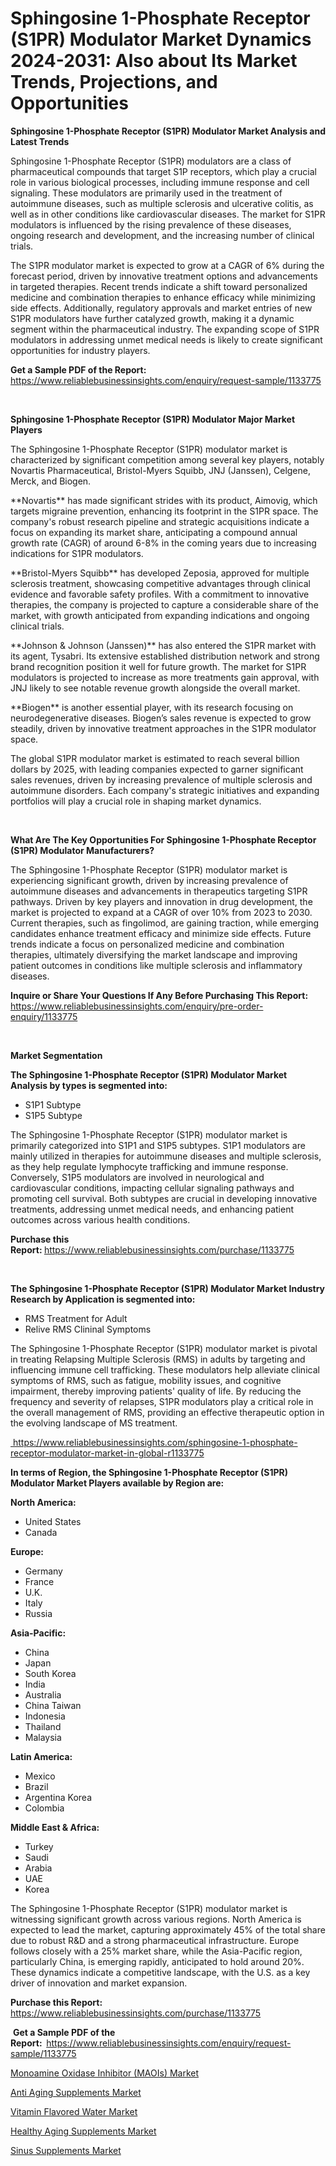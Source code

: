 <p><h1>Sphingosine 1-Phosphate Receptor (S1PR) Modulator Market Dynamics 2024-2031: Also about Its Market Trends, Projections, and Opportunities</h1></p><p><strong>Sphingosine 1-Phosphate Receptor (S1PR) Modulator Market Analysis and Latest Trends</strong></p>
<p><p>Sphingosine 1-Phosphate Receptor (S1PR) modulators are a class of pharmaceutical compounds that target S1P receptors, which play a crucial role in various biological processes, including immune response and cell signaling. These modulators are primarily used in the treatment of autoimmune diseases, such as multiple sclerosis and ulcerative colitis, as well as in other conditions like cardiovascular diseases. The market for S1PR modulators is influenced by the rising prevalence of these diseases, ongoing research and development, and the increasing number of clinical trials.</p><p>The S1PR modulator market is expected to grow at a CAGR of 6% during the forecast period, driven by innovative treatment options and advancements in targeted therapies. Recent trends indicate a shift toward personalized medicine and combination therapies to enhance efficacy while minimizing side effects. Additionally, regulatory approvals and market entries of new S1PR modulators have further catalyzed growth, making it a dynamic segment within the pharmaceutical industry. The expanding scope of S1PR modulators in addressing unmet medical needs is likely to create significant opportunities for industry players.</p></p>
<p><strong>Get a Sample PDF of the Report:&nbsp;</strong> <a href="https://www.reliablebusinessinsights.com/enquiry/request-sample/1133775?utm_campaign=48&utm_medium=2&utm_source=Github&utm_content=ia&utm_term=18122024&utm_id=sphingosine-1-phosphate-receptor-s1pr-modulator">https://www.reliablebusinessinsights.com/enquiry/request-sample/1133775</a></p>
<p>&nbsp;</p>
<p><strong>Sphingosine 1-Phosphate Receptor (S1PR) Modulator Major Market Players</strong></p>
<p><p>The Sphingosine 1-Phosphate Receptor (S1PR) modulator market is characterized by significant competition among several key players, notably Novartis Pharmaceutical, Bristol-Myers Squibb, JNJ (Janssen), Celgene, Merck, and Biogen. </p><p>**Novartis** has made significant strides with its product, Aimovig, which targets migraine prevention, enhancing its footprint in the S1PR space. The company's robust research pipeline and strategic acquisitions indicate a focus on expanding its market share, anticipating a compound annual growth rate (CAGR) of around 6-8% in the coming years due to increasing indications for S1PR modulators.</p><p>**Bristol-Myers Squibb** has developed Zeposia, approved for multiple sclerosis treatment, showcasing competitive advantages through clinical evidence and favorable safety profiles. With a commitment to innovative therapies, the company is projected to capture a considerable share of the market, with growth anticipated from expanding indications and ongoing clinical trials.</p><p>**Johnson & Johnson (Janssen)** has also entered the S1PR market with its agent, Tysabri. Its extensive established distribution network and strong brand recognition position it well for future growth. The market for S1PR modulators is projected to increase as more treatments gain approval, with JNJ likely to see notable revenue growth alongside the overall market.</p><p>**Biogen** is another essential player, with its research focusing on neurodegenerative diseases. Biogen’s sales revenue is expected to grow steadily, driven by innovative treatment approaches in the S1PR modulator space.</p><p>The global S1PR modulator market is estimated to reach several billion dollars by 2025, with leading companies expected to garner significant sales revenues, driven by increasing prevalence of multiple sclerosis and autoimmune disorders. Each company's strategic initiatives and expanding portfolios will play a crucial role in shaping market dynamics.</p></p>
<p>&nbsp;</p>
<p><strong>What Are The Key Opportunities For Sphingosine 1-Phosphate Receptor (S1PR) Modulator Manufacturers?</strong></p>
<p><p>The Sphingosine 1-Phosphate Receptor (S1PR) modulator market is experiencing significant growth, driven by increasing prevalence of autoimmune diseases and advancements in therapeutics targeting S1PR pathways. Driven by key players and innovation in drug development, the market is projected to expand at a CAGR of over 10% from 2023 to 2030. Current therapies, such as fingolimod, are gaining traction, while emerging candidates enhance treatment efficacy and minimize side effects. Future trends indicate a focus on personalized medicine and combination therapies, ultimately diversifying the market landscape and improving patient outcomes in conditions like multiple sclerosis and inflammatory diseases.</p></p>
<p><strong>Inquire or Share Your Questions If Any Before Purchasing This Report:</strong> <a href="https://www.reliablebusinessinsights.com/enquiry/pre-order-enquiry/1133775?utm_campaign=48&utm_medium=2&utm_source=Github&utm_content=ia&utm_term=18122024&utm_id=sphingosine-1-phosphate-receptor-s1pr-modulator">https://www.reliablebusinessinsights.com/enquiry/pre-order-enquiry/1133775</a></p>
<p>&nbsp;</p>
<p><strong>Market Segmentation</strong></p>
<p><strong>The Sphingosine 1-Phosphate Receptor (S1PR) Modulator Market Analysis by types is segmented into:</strong></p>
<p><ul><li>S1P1 Subtype</li><li>S1P5 Subtype</li></ul></p>
<p><p>The Sphingosine 1-Phosphate Receptor (S1PR) modulator market is primarily categorized into S1P1 and S1P5 subtypes. S1P1 modulators are mainly utilized in therapies for autoimmune diseases and multiple sclerosis, as they help regulate lymphocyte trafficking and immune response. Conversely, S1P5 modulators are involved in neurological and cardiovascular conditions, impacting cellular signaling pathways and promoting cell survival. Both subtypes are crucial in developing innovative treatments, addressing unmet medical needs, and enhancing patient outcomes across various health conditions.</p></p>
<p><strong>Purchase this Report:&nbsp;</strong><a href="https://www.reliablebusinessinsights.com/purchase/1133775?utm_campaign=48&utm_medium=2&utm_source=Github&utm_content=ia&utm_term=18122024&utm_id=sphingosine-1-phosphate-receptor-s1pr-modulator">https://www.reliablebusinessinsights.com/purchase/1133775</a></p>
<p>&nbsp;</p>
<p><strong>The Sphingosine 1-Phosphate Receptor (S1PR) Modulator Market Industry Research by Application is segmented into:</strong></p>
<p><ul><li>RMS Treatment for Adult</li><li>Relive RMS Clininal Symptoms</li></ul></p>
<p><p>The Sphingosine 1-Phosphate Receptor (S1PR) modulator market is pivotal in treating Relapsing Multiple Sclerosis (RMS) in adults by targeting and influencing immune cell trafficking. These modulators help alleviate clinical symptoms of RMS, such as fatigue, mobility issues, and cognitive impairment, thereby improving patients' quality of life. By reducing the frequency and severity of relapses, S1PR modulators play a critical role in the overall management of RMS, providing an effective therapeutic option in the evolving landscape of MS treatment.</p></p>
<p><a href="https://www.reliablebusinessinsights.com/sphingosine-1-phosphate-receptor-modulator-market-in-global-r1133775?utm_campaign=48&utm_medium=2&utm_source=Github&utm_content=ia&utm_term=18122024&utm_id=sphingosine-1-phosphate-receptor-s1pr-modulator">&nbsp;https://www.reliablebusinessinsights.com/sphingosine-1-phosphate-receptor-modulator-market-in-global-r1133775</a></p>
<p><strong>In terms of Region, the Sphingosine 1-Phosphate Receptor (S1PR) Modulator Market Players available by Region are:</strong></p>
<p>
    <p> <strong> North America: </strong>
        <ul>
            <li>United States</li>
            <li>Canada</li>
        </ul>
        </p> 
    <p> <strong> Europe: </strong>
        <ul>
            <li>Germany</li>
            <li>France</li>
            <li>U.K.</li>
            <li>Italy</li>
            <li>Russia</li>
        </ul>
        </p> 
    <p> <strong> Asia-Pacific: </strong>
        <ul>
            <li>China</li>
            <li>Japan</li>
            <li>South Korea</li>
            <li>India</li>
            <li>Australia</li>
            <li>China Taiwan</li>
            <li>Indonesia</li>
            <li>Thailand</li>
            <li>Malaysia</li>
        </ul>
        </p> 
    <p> <strong> Latin America: </strong>
        <ul>
            <li>Mexico</li>
            <li>Brazil</li>
            <li>Argentina Korea</li>
            <li>Colombia</li>
        </ul>
        </p> 
    <p> <strong> Middle East & Africa: </strong>
        <ul>
            <li>Turkey</li>
            <li>Saudi</li>
            <li>Arabia</li>
            <li>UAE</li>
            <li>Korea</li>
        </ul>
    </p>
    </p>
<p><p>The Sphingosine 1-Phosphate Receptor (S1PR) modulator market is witnessing significant growth across various regions. North America is expected to lead the market, capturing approximately 45% of the total share due to robust R&D and a strong pharmaceutical infrastructure. Europe follows closely with a 25% market share, while the Asia-Pacific region, particularly China, is emerging rapidly, anticipated to hold around 20%. These dynamics indicate a competitive landscape, with the U.S. as a key driver of innovation and market expansion.</p></p>
<p><strong>Purchase this Report: </strong><a href="https://www.reliablebusinessinsights.com/purchase/1133775?utm_campaign=48&utm_medium=2&utm_source=Github&utm_content=ia&utm_term=18122024&utm_id=sphingosine-1-phosphate-receptor-s1pr-modulator">https://www.reliablebusinessinsights.com/purchase/1133775</a></p>
<p>&nbsp;<strong>Get a Sample PDF of the Report:&nbsp;&nbsp;</strong><a href="https://www.reliablebusinessinsights.com/enquiry/request-sample/1133775?utm_campaign=48&utm_medium=2&utm_source=Github&utm_content=ia&utm_term=18122024&utm_id=sphingosine-1-phosphate-receptor-s1pr-modulator">https://www.reliablebusinessinsights.com/enquiry/request-sample/1133775</a></p>
<p><strong></strong></p>
<p><p><a href="https://github.com/kathiestrine5ty/Market-Research-Report-List-1/blob/main/monoamine-oxidase-inhibitor-maois-market.md?utm_campaign=48&utm_medium=2&utm_source=Github&utm_content=ia&utm_term=18122024&utm_id=sphingosine-1-phosphate-receptor-s1pr-modulator">Monoamine Oxidase Inhibitor (MAOIs) Market</a></p><p><a href="https://www.linkedin.com/pulse/anti-aging-supplements-market-research-report-forecast-growth-aelqe?utm_campaign=48&utm_medium=2&utm_source=Github&utm_content=ia&utm_term=18122024&utm_id=sphingosine-1-phosphate-receptor-s1pr-modulator">Anti Aging Supplements Market</a></p><p><a href="https://www.linkedin.com/pulse/in-depth-vitamin-flavored-water-market-analysis-examining-ozi2f?utm_campaign=48&utm_medium=2&utm_source=Github&utm_content=ia&utm_term=18122024&utm_id=sphingosine-1-phosphate-receptor-s1pr-modulator">Vitamin Flavored Water Market</a></p><p><a href="https://www.linkedin.com/pulse/future-healthy-aging-supplements-market-trend-analysis-forecasted-y6bbe?utm_campaign=48&utm_medium=2&utm_source=Github&utm_content=ia&utm_term=18122024&utm_id=sphingosine-1-phosphate-receptor-s1pr-modulator">Healthy Aging Supplements Market</a></p><p><a href="https://www.linkedin.com/pulse/strategic-market-insights-global-sinus-supplements-2024-2031-t8mle?utm_campaign=48&utm_medium=2&utm_source=Github&utm_content=ia&utm_term=18122024&utm_id=sphingosine-1-phosphate-receptor-s1pr-modulator">Sinus Supplements Market</a></p></p>